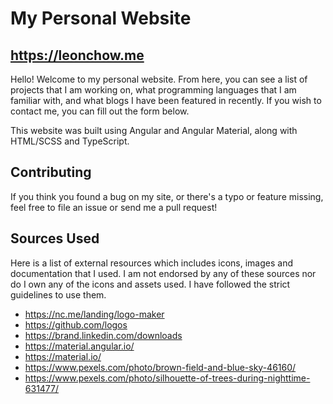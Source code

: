 # My Personal Website
## https://leonchow.me

Hello! Welcome to my personal website. From here, you can see a list of projects that I am working on, what programming languages that I am familiar with, and what blogs I have been featured in recently. If you wish to contact me, you can fill out the form below. 

This website was built using Angular and Angular Material, along with HTML/SCSS and TypeScript. 

## Contributing
If you think you found a bug on my site, or there's a typo or feature missing, feel free to file an issue or send me a pull request!

## Sources Used
Here is a list of external resources which includes icons, images and documentation that I used. I am not endorsed by any of these sources nor do I own any of the icons and assets used. I have followed the strict guidelines to use them. 
 
- https://nc.me/landing/logo-maker
- https://github.com/logos
- https://brand.linkedin.com/downloads
- https://material.angular.io/
- https://material.io/
- https://www.pexels.com/photo/brown-field-and-blue-sky-46160/
- https://www.pexels.com/photo/silhouette-of-trees-during-nighttime-631477/
